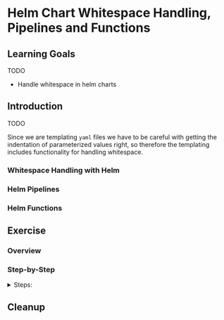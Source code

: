 # Helm Chart Whitespace Handling, Pipelines and Functions

## Learning Goals

TODO
- Handle whitespace in helm charts

## Introduction

TODO

Since we are templating `yaml` files we have to be careful with getting the indentation of parameterized values right, so therefore the templating includes functionality for handling whitespace.

### Whitespace Handling with Helm




### Helm Pipelines

### Helm Functions

## Exercise

### Overview

### Step-by-Step

<details>
      <summary>Steps:</summary>
</details>

## Cleanup

